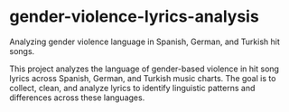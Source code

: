 # gender-violence-lyrics-analysis
Analyzing gender violence language in Spanish, German, and Turkish hit songs.

This project analyzes the language of gender-based violence in hit song lyrics across Spanish, German, and Turkish music charts. The goal is to collect, clean, and analyze lyrics to identify linguistic patterns and differences across these languages.
